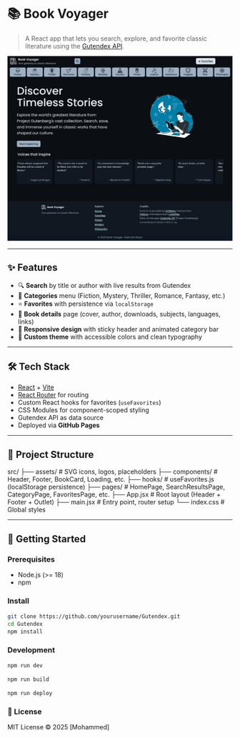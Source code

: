 # 📚 Book Voyager

> A React app that lets you search, explore, and favorite classic literature using the [Gutendex API](https://gutendex.com/).

![Book Voyager Screenshot](./screenshot.png)

---

## ✨ Features

-  🔍 **Search** by title or author with live results from Gutendex
-  📂 **Categories** menu (Fiction, Mystery, Thriller, Romance, Fantasy, etc.)
-  ⭐ **Favorites** with persistence via `localStorage`
-  📖 **Book details** page (cover, author, downloads, subjects, languages, links)
-  📱 **Responsive design** with sticky header and animated category bar
-  🎨 **Custom theme** with accessible colors and clean typography

---

## 🛠️ Tech Stack

-  [React](https://react.dev/) + [Vite](https://vitejs.dev/)
-  [React Router](https://reactrouter.com/) for routing
-  Custom React hooks for favorites (`useFavorites`)
-  CSS Modules for component-scoped styling
-  Gutendex API as data source
-  Deployed via **GitHub Pages**

---

## 📁 Project Structure

src/
├── assets/ # SVG icons, logos, placeholders
├── components/ # Header, Footer, BookCard, Loading, etc.
├── hooks/ # useFavorites.js (localStorage persistence)
├── pages/ # HomePage, SearchResultsPage, CategoryPage, FavoritesPage, etc.
├── App.jsx # Root layout (Header + Footer + Outlet)
├── main.jsx # Entry point, router setup
└── index.css # Global styles

---

## 🚀 Getting Started

### Prerequisites

-  Node.js (>= 18)
-  npm

### Install

```bash
git clone https://github.com/yourusername/Gutendex.git
cd Gutendex
npm install
```

### Development

```bash
npm run dev
```

```bash
npm run build
```

```bash
npm run deploy
```

### 📄 License

MIT License © 2025 [Mohammed]
